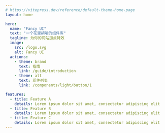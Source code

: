 ```yaml
---
# https://vitepress.dev/reference/default-theme-home-page
layout: home

hero:
  name: "Fancy UI"
  text: "一个花里胡哨的组件库"
  tagline: 为你的网站加点特效
  image:
    src: /logo.svg
    alt: Fancy UI
  actions:
    - theme: brand
      text: 指南
      link: /guide/introduction
    - theme: alt
      text: 组件列表
      link: /components/light/button/1

features:
  - title: Feature A
    details: Lorem ipsum dolor sit amet, consectetur adipiscing elit
  - title: Feature B
    details: Lorem ipsum dolor sit amet, consectetur adipiscing elit
  - title: Feature C
    details: Lorem ipsum dolor sit amet, consectetur adipiscing elit
---
```


